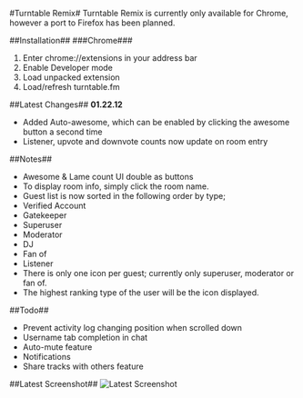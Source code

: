 #Turntable Remix#
Turntable Remix is currently only available for Chrome, however a port to Firefox has been planned.

##Installation##
###Chrome###
1. Enter chrome://extensions in your address bar
2. Enable Developer mode
3. Load unpacked extension
4. Load/refresh turntable.fm

##Latest Changes##
**01.22.12**
* Added Auto-awesome, which can be enabled by clicking the awesome button a second time
* Listener, upvote and downvote counts now update on room entry


##Notes##
* Awesome & Lame count UI double as buttons
* To display room info, simply click the room name.
* Guest list is now sorted in the following order by type;
 * Verified Account
 * Gatekeeper
 * Superuser
 * Moderator
 * DJ 
 * Fan of
 * Listener
* There is only one icon per guest; currently only superuser, moderator or fan of.
* The highest ranking type of the user will be the icon displayed.

##Todo##
* Prevent activity log changing position when scrolled down
* Username tab completion in chat
* Auto-mute feature
* Notifications
* Share tracks with others feature

##Latest Screenshot##
![Latest Screenshot](http://i.imgur.com/xt9ub.jpg)
